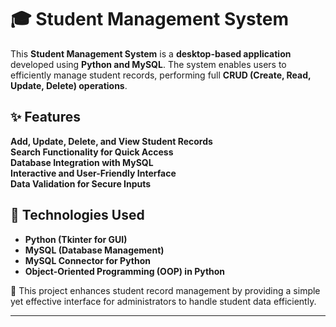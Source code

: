 # 🎓 Student Management System  

This **Student Management System** is a **desktop-based application** developed using **Python and MySQL**. The system enables users to efficiently manage student records, performing full **CRUD (Create, Read, Update, Delete) operations**.  

## ✨ Features  
**Add, Update, Delete, and View Student Records**  
**Search Functionality for Quick Access**  
**Database Integration with MySQL**  
**Interactive and User-Friendly Interface**  
**Data Validation for Secure Inputs**  

## 🔧 Technologies Used  
- **Python (Tkinter for GUI)**  
- **MySQL (Database Management)**  
- **MySQL Connector for Python**  
- **Object-Oriented Programming (OOP) in Python**  

🚀 This project enhances student record management by providing a simple yet effective interface for administrators to handle student data efficiently.  

---
